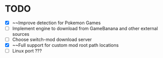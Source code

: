 # TODO
- [X] ~~Improve detection for Pokemon Games
- [ ] Implement engine to download from GameBanana and other external sources 
- [ ] Choose switch-mod download server
- [X] ~~Full support for custom mod root path locations
- [ ] Linux port ???
